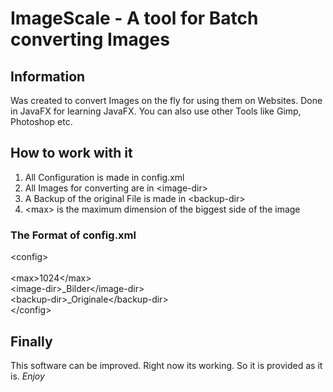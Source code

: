 # ImageScale - A tool for Batch converting Images

## Information

Was created to convert Images on the fly for using them on Websites.
Done in JavaFX for learning JavaFX. You can also use other Tools like Gimp, Photoshop etc.

## How to work with it
1. All Configuration is made in config.xml
2. All Images for converting are in \<image-dir\>
3. A Backup of the original File is made in \<backup-dir\>
4. \<max\> is the maximum dimension of the biggest side of the image


### The Format of config.xml
\<config\><br>  
  \<max\>1024\</max\><br>
  \<image-dir\>_Bilder\</image-dir\><br>
  \<backup-dir\>_Originale\</backup-dir\><br>
\</config\>

## Finally
This software can be improved. Right now its working.
So it is provided as it is. *Enjoy*
